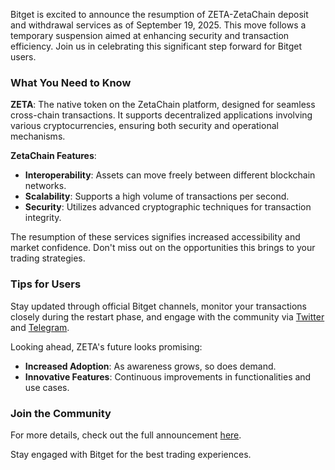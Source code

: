 Bitget is excited to announce the resumption of ZETA-ZetaChain deposit and withdrawal services as of September 19, 2025. This move follows a temporary suspension aimed at enhancing security and transaction efficiency. Join us in celebrating this significant step forward for Bitget users.

### What You Need to Know

**ZETA**: The native token on the ZetaChain platform, designed for seamless cross-chain transactions. It supports decentralized applications involving various cryptocurrencies, ensuring both security and operational mechanisms.

**ZetaChain Features**:
- **Interoperability**: Assets can move freely between different blockchain networks.
- **Scalability**: Supports a high volume of transactions per second.
- **Security**: Utilizes advanced cryptographic techniques for transaction integrity.

The resumption of these services signifies increased accessibility and market confidence. Don't miss out on the opportunities this brings to your trading strategies.

### Tips for Users
Stay updated through official Bitget channels, monitor your transactions closely during the restart phase, and engage with the community via [Twitter](https://twitter.com/bitgetglobal) and [Telegram](https://t.me/BitgetENOfficial).

Looking ahead, ZETA's future looks promising:
- **Increased Adoption**: As awareness grows, so does demand.
- **Innovative Features**: Continuous improvements in functionalities and use cases.

### Join the Community

For more details, check out the full announcement [here](https://chain-base.xyz/resumption-of-zeta-zetachain-deposit-and-withdrawal-services-on-bitget).

Stay engaged with Bitget for the best trading experiences.